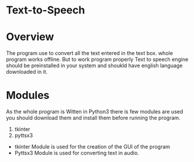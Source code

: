 # Text-to-Speech

# Overview
The program use to convert all the text entered in the text box. whole program works offline. But to work program properly Text to speech engine should be preinstalled in your system and shoukld have english language downloaded in it.

# Modules
As the whole program is Witten in Python3 there is few modules are used you should download them and install them before running the program.
1. tkinter
2. pyttsx3
 
* tkinter Module is used for the creation of the GUI of the program 
* Pyttsx3 Module is used for converting text in audio.
